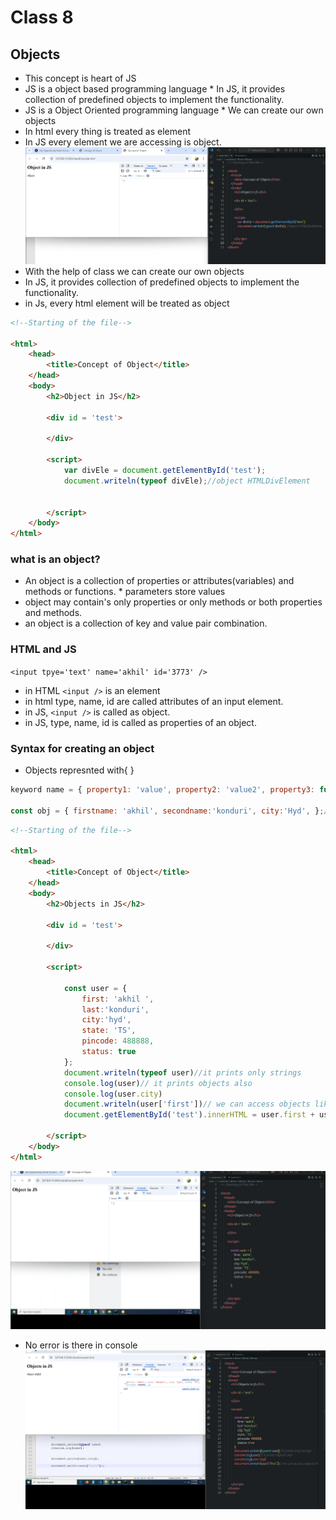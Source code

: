 # Class 8
## Objects 
* This concept is heart of JS
* JS is a object based programming language
      * In JS, it provides collection of predefined objects to implement the functionality.
* JS is  a Object Oriented programming language
      * We can create our own objects
* In html every thing is treated as element
* In JS every element we are accessing is object.
![alt text](images/img1.png)
* With the help of class we can create our own objects
* In JS, it provides collection of predefined objects to implement the functionality.
* in Js, every html element will be treated as object
```html
<!--Starting of the file-->

<html>
    <head>
        <title>Concept of Object</title>
    </head>
    <body>
        <h2>Object in JS</h2>

        <div id = 'test'>

        </div>

        <script>
            var divEle = document.getElementById('test');
            document.writeln(typeof divEle);//object HTMLDivElement


        </script>
    </body>
</html>
```
### what is an object?
* An object is a collection of properties or attributes(variables) and methods or functions.
      * parameters store values
* object may contain's only properties or only methods or both properties and methods.
* an object is  a collection of key and value pair combination.
### HTML and JS
`<input tpye='text' name='akhil' id='3773' />`
* in HTML `<input />` is an element
* in html type, name, id are called attributes of an input element.
* in JS, `<input />` is called as object.
* in JS, type, name, id is called as properties of an object.
### Syntax for creating an object
*  Objects represnted with{ }
```javascript
keyword name = { property1: 'value', property2: 'value2', property3: function()(),.........};

const obj = { firstname: 'akhil', secondname:'konduri', city:'Hyd', };// an object is  a collection of key and value pair combination.]
```
```html
<!--Starting of the file-->

<html>
    <head>
        <title>Concept of Object</title>
    </head> 
    <body>
        <h2>Objects in JS</h2>

        <div id = 'test'>

        </div>

        <script>

            const user = {
                first: 'akhil ',
                last:'konduri',
                city:'hyd',
                state: 'TS',
                pincode: 488888,
                status: true                 
            };
            document.writeln(typeof user)//it prints only strings            
            console.log(user)// it prints objects also
            console.log(user.city)
            document.writeln(user['first'])// we can access objects like this also.
            document.getElementById('test').innerHTML = user.first + user.last

        </script>
    </body>
</html>
```
![alt text](images/img2.png)
* No error is there in console
![alt text](images/img3.png)

